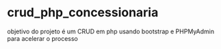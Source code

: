 # crud_php_concessionaria
objetivo do projeto é um CRUD em php usando bootstrap e PHPMyAdmin para acelerar o processo
